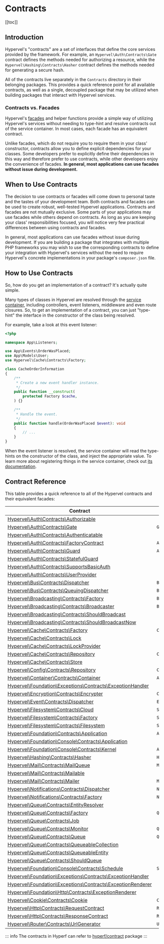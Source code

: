 # Contracts
[[toc]]

## Introduction

Hypervel's "contracts" are a set of interfaces that define the core services provided by the framework. For example, an `Hypervel\Auth\Contracts\Gate` contract defines the methods needed for authorizing a resource, while the `Hypervel\Hashing\Contracts\Hasher` contract defines the methods needed for generating a secure hash.

All of the contracts live separately in the `Contracts` directory in their belonging packages. This provides a quick reference point for all available contracts, as well as a single, decoupled package that may be utilized when building packages that interact with Hypervel services.

### Contracts vs. Facades

Hypervel's [facades](/docs/facades) and helper functions provide a simple way of utilizing Hypervel's services without needing to type-hint and resolve contracts out of the service container. In most cases, each facade has an equivalent contract.

Unlike facades, which do not require you to require them in your class' constructor, contracts allow you to define explicit dependencies for your classes. Some developers prefer to explicitly define their dependencies in this way and therefore prefer to use contracts, while other developers enjoy the convenience of facades. **In general, most applications can use facades without issue during development.**

## When to Use Contracts

The decision to use contracts or facades will come down to personal taste and the tastes of your development team. Both contracts and facades can be used to create robust, well-tested Hypervel applications. Contracts and facades are not mutually exclusive. Some parts of your applications may use facades while others depend on contracts. As long as you are keeping your class' responsibilities focused, you will notice very few practical differences between using contracts and facades.

In general, most applications can use facades without issue during development. If you are building a package that integrates with multiple PHP frameworks you may wish to use the corresponding contracts to define your integration with Hypervel's services without the need to require Hypervel's concrete implementations in your package's `composer.json` file.

## How to Use Contracts

So, how do you get an implementation of a contract? It's actually quite simple.

Many types of classes in Hypervel are resolved through the [service container](/docs/container), including controllers, event listeners, middleware and even route closures. So, to get an implementation of a contract, you can just "type-hint" the interface in the constructor of the class being resolved.

For example, take a look at this event listener:

```php
<?php

namespace App\Listeners;

use App\Events\OrderWasPlaced;
use App\Models\User;
use Hypervel\Cache\Contracts\Factory;

class CacheOrderInformation
{
    /**
     * Create a new event handler instance.
     */
    public function __construct(
        protected Factory $cache,
    ) {}

    /**
     * Handle the event.
     */
    public function handle(OrderWasPlaced $event): void
    {
        // ...
    }
}
```

When the event listener is resolved, the service container will read the type-hints on the constructor of the class, and inject the appropriate value. To learn more about registering things in the service container, check out [its documentation](/docs/container).

<a name="contract-reference"></a>
## Contract Reference

This table provides a quick reference to all of the Hypervel contracts and their equivalent facades:

| Contract                                                                                                                                               | References Facade         |
|--------------------------------------------------------------------------------------------------------------------------------------------------------|---------------------------|
| [Hypervel\Auth\Contracts\Authorizable](https://github.com/hypervel/components/blob/master/src/auth/src/Contracts/Authorizable.php)                 |  &nbsp;                   |
| [Hypervel\Auth\Contracts\Gate](https://github.com/hypervel/components/blob/master/src/auth/src/Contracts/Gate.php)                                 | `Gate`                    |
| [Hypervel\Auth\Contracts\Authenticatable](https://github.com/hypervel/components/blob/master/src/auth/src/Contracts/Authenticatable.php)                         |  &nbsp;                   |
| [Hypervel\Auth\Contracts\FactoryContract](https://github.com/hypervel/components/blob/master/src/auth/src/Contracts/FactoryContract.php)                                         | `Auth`                    |
| [Hypervel\Auth\Contracts\Guard](https://github.com/hypervel/components/blob/master/src/auth/src/Contracts/Guard.php)                                             | `Auth::guard()`         |
| [Hypervel\Auth\Contracts\StatefulGuard](https://github.com/hypervel/components/blob/master/src/auth/src/Contracts/StatefulGuard.php)                             | &nbsp;                    |
| [Hypervel\Auth\Contracts\SupportsBasicAuth](https://github.com/hypervel/components/blob/master/src/auth/src/Contracts/SupportsBasicAuth.php)                     | &nbsp;                    |
| [Hypervel\Auth\Contracts\UserProvider](https://github.com/hypervel/components/blob/master/src/auth/src/Contracts/UserProvider.php)                               | &nbsp;                    |
| [Hypervel\Bus\Contracts\Dispatcher](https://github.com/hypervel/components/blob/master/src/bus/src/Contracts/Dispatcher.php)                               | `Bus`                    |
| [Hypervel\Bus\Contracts\QueuingDispatcher](https://github.com/hypervel/components/blob/master/src/bus/src/Contracts/QueuingDispatcher.php)                               | `Bus::dispatchToQueue()`        |
| [Hypervel\Broadcasting\Contracts\Factory](https://github.com/hypervel/components/blob/master/src/broadcasting/src/Contracts/Factory.php)                               | `Broadcast`                  |
| [Hypervel\Broadcasting\Contracts\Broadcaster](https://github.com/hypervel/components/blob/master/src/broadcasting/src/Contracts/Broadcaster.php)                               | `Broadcast::connection()`           |
| [Hypervel\Broadcasting\Contracts\ShouldBroadcast](https://github.com/hypervel/components/blob/master/src/broadcasting/src/Contracts/ShouldBroadcast.php)                               | &nbsp;                    |
| [Hypervel\Broadcasting\Contracts\ShouldBroadcastNow](https://github.com/hypervel/components/blob/master/src/broadcasting/src/Contracts/ShouldBroadcastNow.php)                               | &nbsp;                    |
| [Hypervel\Cache\Contracts\Factory](https://github.com/hypervel/components/blob/master/src/cache/src/Contracts/Factory.php)                                       | `Cache`                   |
| [Hypervel\Cache\Contracts\Lock](https://github.com/hypervel/components/blob/master/src/cache/src/Contracts/Lock.php)                                             | &nbsp;                    |
| [Hypervel\Cache\Contracts\LockProvider](https://github.com/hypervel/components/blob/master/src/cache/src/Contracts/LockProvider.php)                             | &nbsp;                    |
| [Hypervel\Cache\Contracts\Repository](https://github.com/hypervel/components/blob/master/src/cache/src/Contracts/Repository.php)                                 | `Cache::driver()`         |
| [Hypervel\Cache\Contracts\Store](https://github.com/hypervel/components/blob/master/src/cache/src/Contracts/Store.php)                                           | &nbsp;                    |
| [Hypervel\Config\Contracts\Repository](https://github.com/hypervel/components/blob/master/src/config/src/Contracts/Repository.php)                               | `Config`                  |
| [Hypervel\Container\Contracts\Container](https://github.com/hypervel/components/blob/master/src/container/src/Contracts/Container.php)                               | `App`                  |
| [Hypervel\Foundation\Exceptions\Contracts\ExceptionHandler](https://github.com/hypervel/components/blob/master/src/foundation/src/Exceptions/Contracts/ExceptionHandler.php)                               | &nbsp;                  |
| [Hypervel\Encryption\Contracts\Encrypter](https://github.com/hypervel/components/blob/master/src/encryption/src/Contracts/ReposEncrypteritory.php)                               | `Crypt`                  |
| [Hypervel\Event\Contracts\Dispatcher](https://github.com/hypervel/components/blob/master/src/event/src/Contracts/Dispatcher.php)                               | `Event`                  |
| [Hypervel\Filesystem\Contracts\Cloud](https://github.com/hypervel/components/blob/master/src/filesystem/src/Contracts/Cloud.php)                           | `Storage::cloud()`                    |
| [Hypervel\Filesystem\Contracts\Factory](https://github.com/hypervel/components/blob/master/src/filesystem/src/Contracts/Factory.php)                           | `Storage`                    |
| [Hypervel\Filesystem\Contracts\Filesystem](https://github.com/hypervel/components/blob/master/src/filesystem/src/Contracts/Filesystem.php)                           | `Storage::disk()`                    |
| [Hypervel\Foundation\Contracts\Application](https://github.com/hypervel/components/blob/master/src/foundation/src/Contracts/Application.php)                           | `App`                    |
| [Hypervel\Foundation\Console\Contracts\Application](https://github.com/hypervel/components/blob/master/src/foundation/src/Console/Contracts/Application.php)                           | &nbsp;                    |
| [Hypervel\Foundation\Console\Contracts\Kernel](https://github.com/hypervel/components/blob/master/src/foundation/src/Console/Contracts/Kernel.php)                           | `Artisan`                    |
| [Hypervel\Hashing\Contracts\Hasher](https://github.com/hypervel/components/blob/master/src/hashing/src/Contracts/Hasher.php)                           | `Hash`                    |
| [Hypervel\Mail\Contracts\MailQueue](https://github.com/hypervel/components/blob/master/src/mail/src/Contracts/MailQueue.php)                           | `Mail::queue()`                    |
| [Hypervel\Mail\Contracts\Mailable](https://github.com/hypervel/components/blob/master/src/mail/src/Contracts/Mailable.php)                           | &nbsp;                    |
| [Hypervel\Mail\Contracts\Mailer](https://github.com/hypervel/components/blob/master/src/mail/src/Contracts/Mailer.php)                           | `Mail`                    |
| [Hypervel\Notifications\Contracts\Dispatcher](https://github.com/hypervel/components/blob/master/src/notifications/src/Contracts/Dispatcher.php)                           | `Notification`                    |
| [Hypervel\Notifications\Contracts\Factory](https://github.com/hypervel/components/blob/master/src/notifications/src/Contracts/Factory.php)                           | `Notification`                    |
| [Hypervel\Queue\Contracts\EntityResolver](https://github.com/hypervel/components/blob/master/src/queue/src/Contracts/EntityResolver.php)                           | &nbsp;                    |
| [Hypervel\Queue\Contracts\Factory](https://github.com/hypervel/components/blob/master/src/queue/src/Contracts/Factory.php)                           | `Queue`                    |
| [Hypervel\Queue\Contracts\Job](https://github.com/hypervel/components/blob/master/src/queue/src/Contracts/Job.php)                           | &nbsp;                    |
| [Hypervel\Queue\Contracts\Monitor](https://github.com/hypervel/components/blob/master/src/queue/src/Contracts/Factory.php)                           | `Queue`                    |
| [Hypervel\Queue\Contracts\Queue](https://github.com/hypervel/components/blob/master/src/queue/src/Contracts/Queue.php)                           | `Queue::connection()`                    |
| [Hypervel\Queue\Contracts\QueueableCollection](https://github.com/hypervel/components/blob/master/src/queue/src/Contracts/QueueableCollection.php)                           | &nbsp;                    |
| [Hypervel\Queue\Contracts\QueueableEntity](https://github.com/hypervel/components/blob/master/src/queue/src/Contracts/QueueableEntity.php)                           | &nbsp;                    |
| [Hypervel\Queue\Contracts\ShouldQueue](https://github.com/hypervel/components/blob/master/src/queue/src/Contracts/ShouldQueue.php)                           | &nbsp;                    |
| [Hypervel\Foundation\Console\Contracts\Schedule](https://github.com/hypervel/components/blob/master/src/foundation/src/Console/Contracts/Schedule.php)                           | `Schedule`                    |
| [Hypervel\Foundation\Exceptions\Contracts\ExceptionHandler](https://github.com/hypervel/components/blob/master/src/foundation/src/Exceptions/Contracts/ExceptionHandler.php)                           | &nbsp;                    |
| [Hypervel\Foundation\Exceptions\Contracts\ExceptionRenderer](https://github.com/hypervel/components/blob/master/src/foundation/src/Exceptions/Contracts/ExceptionRenderer.php)                           | &nbsp;                    |
| [Hypervel\Foundation\Http\Contracts\ExceptionRenderer](https://github.com/hypervel/components/blob/master/src/foundation/src/Http/Contracts/MiddlewareContract.php)                           | &nbsp;                    |
| [Hypervel\Cookie\Contracts\Cookie](https://github.com/hypervel/components/blob/master/src/cookie/src/Contracts/Cookie.php)                                     | `Cookie`                  |
| [Hypervel\Http\Contracts\RequestContract](https://github.com/hypervel/components/blob/master/src/http/src/Contracts/RequestContract.php)                                           | `Request`                    |
| [Hypervel\Http\Contracts\ResponseContract](https://github.com/hypervel/components/blob/master/src/http/src/Contracts/ResponseContract.php)                                           | `Response`                    |
| [Hypervel\Router\Contracts\UrlGenerator](https://github.com/hypervel/components/blob/master/src/router/src/Contracts/UrlGenerator.php)                         | `URL`                     |

::: info
The contracts in Hyperf can refer to [hyperf/contract](https://github.com/hyperf/hyperf/tree/master/src/contract/src) package
:::
